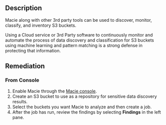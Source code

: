 ## Description

Macie along with other 3rd party tools can be used to discover, monitor, classify, and inventory S3 buckets.

Using a Cloud service or 3rd Party software to continuously monitor and automate the process of data discovery and classification for S3 buckets using machine learning and pattern matching is a strong defense in protecting that information.

## Remediation

### From Console

1. Enable Macie through the [Macie console](https://console.aws.amazon.com/macie/).
2. Create an S3 bucket to use as a repository for sensitive data discovery results.
3. Select the buckets you want Macie to analyze and then create a job.
4. After the job has run, review the findings by selecting **Findings** in the left pane.
